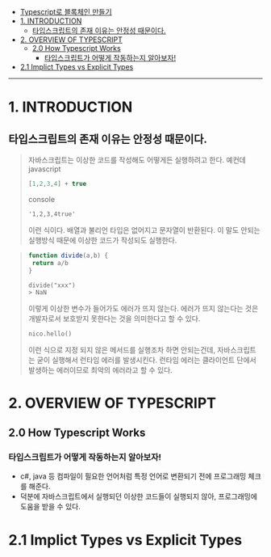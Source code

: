 - [Typescript로 블록체인 만들기](#typescript----------)
- [1. INTRODUCTION](#1-introduction)
  * [타입스크립트의 존재 이유는 안정성 때문이다.](#-----------------------)
- [2. OVERVIEW OF TYPESCRIPT](#2-overview-of-typescript)
  * [2.0 How Typescript Works](#20-how-typescript-works)
    + [타입스크립트가 어떻게 작동하는지 알아보자!](#-----------------------)
- [2.1 Implict Types vs Explicit Types](#21-implict-types-vs-explicit-types)

---
# 1. INTRODUCTION

## 타입스크립트의 존재 이유는 안정성 때문이다.
> 자바스크립트는 이상한 코드를 작성해도 어떻게든 실행하려고 한다.
> 예컨데   
> javascript
> ~~~js
> [1,2,3,4] + true
> ~~~
> console
> ~~~console
> '1,2,3,4true'
> ~~~
> 이런 식이다. 배열과 불리언 타입은 없어지고 문자열이 반환된다.
> 이 말도 안되는 실행방식 때문에 이상한 코드가 작성되도 실행한다.

> ~~~js
> function divide(a,b) {
>  return a/b  
>}
> ~~~
> ~~~console
> divide("xxx")
> > NaN
> ~~~
> 이렇게 이상한 변수가 들어가도 에러가 뜨지 않는다.
> 에러가 뜨지 않는다는 것은 개발자로서 보호받지 못한다는 것을 의미한다고 할 수 있다.
> ~~~
> nico.hello()
> ~~~
> 이런 식으로 지정 되지 않은 메서드를 실행조차 하면 안되는건데, 자바스크립트는 굳이 실행해서 런타임 에러를 발생시킨다. 런타임 에러는 클라이언트 단에서 발생하는 에러이므로 최악의 에러라고 할 수 있다.


# 2. OVERVIEW OF TYPESCRIPT
## 2.0 How Typescript Works
### 타입스크립트가 어떻게 작동하는지 알아보자!
- c#, java 등 컴파일이 필요한 언어처럼 특정 언어로 변환되기 전에 프로그래밍 체크를 해준다.
- 덕분에 자바스크립트에서 실행되던 이상한 코드들이 실행되지 않아, 프로그래밍에 도움을 받을 수 있다.

# 2.1 Implict Types vs Explicit Types